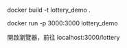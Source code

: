 docker build -t lottery_demo .

docker run -p 3000:3000 lottery_demo

開啟瀏覽器，前往 localhost:3000/lottery

